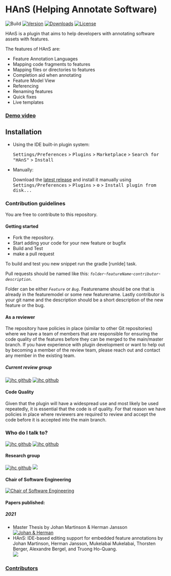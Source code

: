 # HAnS (Helping Annotate Software) #
![Build](https://github.com/isselab/HAnS/workflows/Build/badge.svg)
[![Version](https://img.shields.io/jetbrains/plugin/v/22759.svg)](https://plugins.jetbrains.com/plugin/22759)
[![Downloads](https://img.shields.io/jetbrains/plugin/d/22759.svg)](https://plugins.jetbrains.com/plugin/22759)
[![License](https://img.shields.io/badge/License-Apache_2.0-blue.svg)](https://opensource.org/licenses/Apache-2.0)

<!-- Plugin description -->
HAnS is a plugin that aims to help developers with annotating software assets with features.

The features of HAnS are:
  - Feature Annotation Languages
  - Mapping code fragments to features
  - Mapping files or directories to features
  - Completion aid when annotating
  - Feature Model View
  - Referencing
  - Renaming features
  - Quick fixes
  - Live templates

### [Demo video](https://youtu.be/cx_-ZshHLgA)



<!-- Plugin description end -->

## Installation

- Using the IDE built-in plugin system:

  <kbd>Settings/Preferences</kbd> > <kbd>Plugins</kbd> > <kbd>Marketplace</kbd> > <kbd>Search for "HAnS"</kbd> >
  <kbd>Install</kbd>

- Manually:

  Download the [latest release](https://github.com/isselab/HAnS/releases/latest) and install it manually using
  <kbd>Settings/Preferences</kbd> > <kbd>Plugins</kbd> > <kbd>⚙️</kbd> > <kbd>Install plugin from disk...</kbd>

### Contribution guidelines ###
You are free to contribute to this repository.

#### Getting started
 + Fork the repository.
 + Start adding your code for your new feature or bugfix
 + Build and Test
 + make a pull request

To build and test you new snippet run the gradle [runIde] task.

Pull requests should be named like this: *`folder`*-*`featureName`*-*`contributor`*-*`description`*.

Folder can be either *`Feature`* or *`Bug`*. Featurename should be one that is already in the featuremodel or some new featurename.
Lastly contributor is your git name and the description should be a short description of the new feature or the bug.

#### As a reviewer
The repository have policies in place (similar to other Git repositories) where we have a team of members that are responsible for ensuring the code quality of the features before they can be merged to the main/master branch. 
If you have experience with plugin development or want to help out by becoming a member of the review team, 
please reach out and contact any member in the existing team. 

##### Current review group
[![jhc github](https://img.shields.io/badge/GitHub-johmara-181717.svg?style=flat&logo=github)](https://www.github.com/johmara)
[![jhc github](https://img.shields.io/badge/GitHub-janssonherman-181717.svg?style=flat&logo=github)](https://www.github.com/janssonherman)

#### Code Quality
Given that the plugin will have a widespread use and most likely be used repeatedly, it is essential that the code is of quality. 
For that reason we have policies in place where reviewers are required to review and accept the code before it is 
accepted into the main branch.

### Who do I talk to? 
[![jhc github](https://img.shields.io/badge/GitHub-johmara-181717.svg?style=flat&logo=github)](https://www.github.com/johmara)
[![jhc github](https://img.shields.io/badge/GitHub-janssonherman-181717.svg?style=flat&logo=github)](https://www.github.com/janssonherman)

#### Research group
[![jhc github](https://img.shields.io/badge/GitHub-isselab-181717.svg?style=flat&logo=github)](https://www.github.com/isselab)
[![](https://img.shields.io/website.svg?down_color=red&down_message=down&up_color=green&up_message=isselab.org&url=http%3A%2F%2Fshields.io)](https://www.isselab.org)
#### Chair of Software Engineering   
[![Chair of Software Engineering](https://img.shields.io/website.svg?down_color=red&down_message=down&up_color=green&up_message=se.ruhr-uni-bochum.de&url=http%3A%2F%2Fshields.io)](http://se.rub.de)

#### Papers published:
##### 2021
- Master Thesis by Johan Martinson & Herman Jansson  
  [![Johan & Herman](https://zenodo.org/badge/DOI/20.500.12380/302926.svg)](https://doi.org/20.500.12380/302926)
- HAnS: IDE-based editing support for embedded feature annotations by Johan Martinson, Herman Jansson, Mukelabai Mukelabai, Thorsten Berger, Alexandre Bergel, and Truong Ho-Quang.  
  [![](https://zenodo.org/badge/DOI/10.1145/3461002.3473072.svg)](https://doi.org/10.1145/3461002.3473072)


### [Contributors](CONTRIBUTORS.md)

